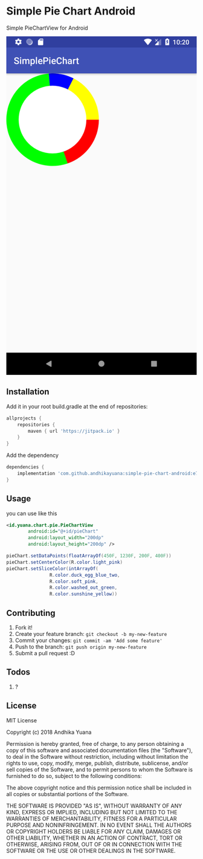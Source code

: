 # Simple Pie Chart Android

Simple PieChartView for Android

![](example.png?raw=true)

## Installation

Add it in your root build.gradle at the end of repositories:

```gradle
allprojects {
    repositories {
        maven { url 'https://jitpack.io' }
    }
}
```

Add the dependency

```gradle
dependencies {
    implementation 'com.github.andhikayuana:simple-pie-chart-android:e7d9622aa9'
}
```

## Usage

you can use like this
```xml
<id.yuana.chart.pie.PieChartView
        android:id="@+id/pieChart"
        android:layout_width="200dp"
        android:layout_height="200dp" />
```

```java
pieChart.setDataPoints(floatArrayOf(450F, 1230F, 200F, 400F))
pieChart.setCenterColor(R.color.light_pink)
pieChart.setSliceColor(intArrayOf(
                R.color.duck_egg_blue_two,
                R.color.soft_pink,
                R.color.washed_out_green,
                R.color.sunshine_yellow))
```

## Contributing

1. Fork it!
2. Create your feature branch: `git checkout -b my-new-feature`
3. Commit your changes: `git commit -am 'Add some feature'`
4. Push to the branch: `git push origin my-new-feature`
5. Submit a pull request :D

## Todos

1. ?

## License

MIT License

Copyright (c) 2018 Andhika Yuana

Permission is hereby granted, free of charge, to any person obtaining a copy
of this software and associated documentation files (the "Software"), to deal
in the Software without restriction, including without limitation the rights
to use, copy, modify, merge, publish, distribute, sublicense, and/or sell
copies of the Software, and to permit persons to whom the Software is
furnished to do so, subject to the following conditions:

The above copyright notice and this permission notice shall be included in all
copies or substantial portions of the Software.

THE SOFTWARE IS PROVIDED "AS IS", WITHOUT WARRANTY OF ANY KIND, EXPRESS OR
IMPLIED, INCLUDING BUT NOT LIMITED TO THE WARRANTIES OF MERCHANTABILITY,
FITNESS FOR A PARTICULAR PURPOSE AND NONINFRINGEMENT. IN NO EVENT SHALL THE
AUTHORS OR COPYRIGHT HOLDERS BE LIABLE FOR ANY CLAIM, DAMAGES OR OTHER
LIABILITY, WHETHER IN AN ACTION OF CONTRACT, TORT OR OTHERWISE, ARISING FROM,
OUT OF OR IN CONNECTION WITH THE SOFTWARE OR THE USE OR OTHER DEALINGS IN THE
SOFTWARE.

